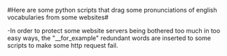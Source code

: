 #Here are some python scripts that drag some pronunciations of english vocabularies from some websites#

-In order to protect some website servers being bothered too much in too easy ways, the "__for_example" redundant words are inserted to some scripts to make some http request fail.
